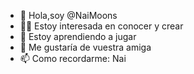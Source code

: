 - 👋 Hola,soy @NaiMoons
- 👍🏻 Estoy interesada en conocer y crear
- 🌱 Estoy aprendiendo a jugar
- 💞️ Me gustaría de vuestra amiga
- 📫 Como recordarme: Nai

<!---
NaiMoons/NaiMoons is a ✨ special ✨ repository because its `README.md` (this file) appears on your GitHub profile.
You can click the Preview link to take a look at your changes.
--->
